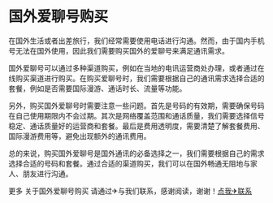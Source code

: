# 国外爱聊号购买

在国外生活或者出差旅行，我们经常需要使用电话进行沟通。然而，由于国内手机号无法在国外使用，因此我们需要购买国外的爱聊号来满足通讯需求。

国外爱聊号可以通过多种渠道购买，例如在当地的电讯运营商处办理，或者通过在线购买渠道进行购买。在购买爱聊号时，我们需要根据自己的通讯需求选择合适的套餐，例如是否需要国际漫游、通话时长、流量等功能。

另外，购买国外爱聊号时需要注意一些问题。首先是号码的有效期，需要确保号码在自己使用期限内不会过期。其次是网络覆盖范围和通话质量，我们需要选择信号稳定、通话质量好的运营商和套餐。最后是费用透明度，需要清楚了解套餐费用、国际漫游费用等，避免出现额外的通讯费用。

总的来说，购买国外爱聊号是国外通讯的必备选择之一，我们需要根据自己的需求选择合适的号码和套餐。通过合适的渠道购买，我们可以在国外畅通无阻地与家人、朋友进行沟通。

更多 关于国外爱聊号购买 请通过✈与我们联系，感谢阅读，谢谢！[点我✈联系](https://acc.k02.cc)
